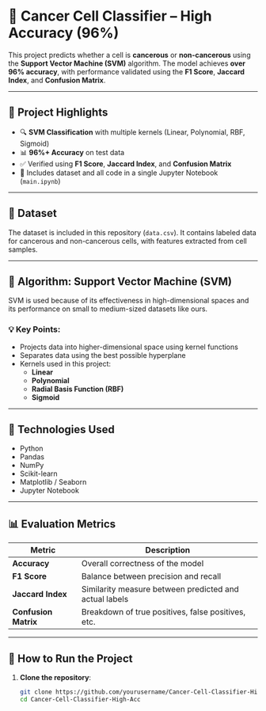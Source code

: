# 🧬 Cancer Cell Classifier – High Accuracy (96%)

This project predicts whether a cell is **cancerous** or **non-cancerous** using the **Support Vector Machine (SVM)** algorithm. The model achieves **over 96% accuracy**, with performance validated using the **F1 Score**, **Jaccard Index**, and **Confusion Matrix**.

---

## 🚀 Project Highlights

- 🔍 **SVM Classification** with multiple kernels (Linear, Polynomial, RBF, Sigmoid)
- 📊 **96%+ Accuracy** on test data
- ✅ Verified using **F1 Score**, **Jaccard Index**, and **Confusion Matrix**
- 📁 Includes dataset and all code in a single Jupyter Notebook (`main.ipynb`)

---

## 📁 Dataset

The dataset is included in this repository (`data.csv`). It contains labeled data for cancerous and non-cancerous cells, with features extracted from cell samples.

---

## 🧠 Algorithm: Support Vector Machine (SVM)

SVM is used because of its effectiveness in high-dimensional spaces and its performance on small to medium-sized datasets like ours.

### 💡 Key Points:
- Projects data into higher-dimensional space using kernel functions
- Separates data using the best possible hyperplane
- Kernels used in this project:
  - **Linear**
  - **Polynomial**
  - **Radial Basis Function (RBF)**
  - **Sigmoid**

---

## 🔧 Technologies Used

- Python
- Pandas
- NumPy
- Scikit-learn
- Matplotlib / Seaborn
- Jupyter Notebook

---

## 📊 Evaluation Metrics

| Metric           | Description |
|------------------|-------------|
| **Accuracy**     | Overall correctness of the model |
| **F1 Score**     | Balance between precision and recall |
| **Jaccard Index**| Similarity measure between predicted and actual labels |
| **Confusion Matrix** | Breakdown of true positives, false positives, etc. |

---

## 🧪 How to Run the Project

1. **Clone the repository**:
   ```bash
   git clone https://github.com/yourusername/Cancer-Cell-Classifier-High-Acc.git
   cd Cancer-Cell-Classifier-High-Acc
